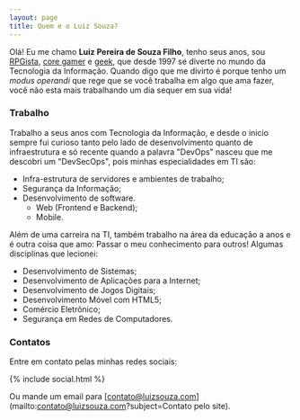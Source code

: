 ```yaml
---
layout: page
title: Quem e o Luiz Souza?
---
```


Olá! Eu me chamo **Luiz Pereira de Souza Filho**, tenho seus <span id="years"></span> anos, sou [RPGista](https://pt.wikipedia.org/wiki/Categoria:RPGistas), [core gamer](https://en.wikipedia.org/wiki/Gamer#Dedication_spectrum) e [geek](https://en.wikipedia.org/wiki/Geek), que desde 1997 se diverte no mundo da Tecnologia da Informação. Quando digo que me divirto é porque tenho um *modus operandi* que rege que se você trabalha em algo que ama fazer, você não esta mais trabalhando um dia sequer em sua vida!

### Trabalho

Trabalho a seus <span id="working-it-since"></span> anos com Tecnologia da Informação, e desde o inicio sempre fui curioso tanto pelo lado de desenvolvimento quanto de infraestrutura e só recente quando a palavra "DevOps" nasceu que me descobri um "DevSecOps", pois minhas especialidades em TI são:

- Infra-estrutura de servidores e ambientes de trabalho;
- Segurança da Informação;
- Desenvolvimento de software.
    - Web (Frontend e Backend);
    - Mobile.

Além de uma carreira na TI, também trabalho na área da educação a <span id="working-teaching-since"></span> anos e é outra coisa que amo: Passar o meu conhecimento para outros! Algumas disciplinas que lecionei:

- Desenvolvimento de Sistemas;
- Desenvolvimento de Aplicações para a Internet;
- Desenvolvimento de Jogos Digitais;
- Desenvolvimento Móvel com HTML5;
- Comércio Eletrônico;
- Segurança em Redes de Computadores.

### Contatos

Entre em contato pelas minhas redes sociais:

{% include social.html %}

Ou mande um email para [contato@luizsouza.com](mailto:contato@luizsouza.com?subject=Contato pelo site).

<script>
    var now = new Date();

    var birthday = new Date('1980-11-10 00:00:00 -0300');
    if (birthday.getMonth() > now.getMonth() || (birthday.getMonth() == now.getMonth() && birthday.getDay() > now.getDay())) {
        birthday.setFullYear('1981');
    }

    var yearWorkingIt = 1997;
    var yearWorkingTeaching = 2011;

    document.getElementById("years").innerHTML = now.getFullYear() - birthday.getFullYear();
    document.getElementById("working-it-since").innerHTML = now.getFullYear() - yearWorkingIt;
    document.getElementById("working-teaching-since").innerHTML = now.getFullYear() - yearWorkingTeaching;
</script>
